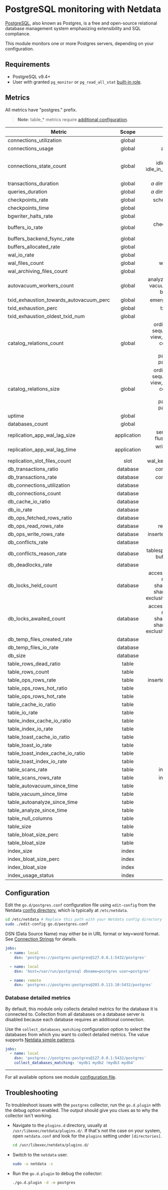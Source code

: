 <!--
title: "PostgreSQL monitoring with Netdata"
description: "Monitor connections, replication, databases, locks, and more with zero configuration and per-second metric granularity."
custom_edit_url: https://github.com/netdata/go.d.plugin/edit/master/modules/postgres/README.md
sidebar_label: "PostgresSQL"
-->

# PostgreSQL monitoring with Netdata

[PostgreSQL](https://www.postgresql.org/), also known as Postgres, is a free and open-source relational database
management system emphasizing extensibility and SQL compliance.

This module monitors one or more Postgres servers, depending on your configuration.

## Requirements

- PostgreSQL v9.4+
- User with granted `pg_monitor`
  or `pg_read_all_stat` [built-in role](https://www.postgresql.org/docs/current/predefined-roles.html).

## Metrics

All metrics have "postgres." prefix.

> **Note**: table_* metrics require [additional configuration](#database-detailed-metrics).

| Metric                                  |    Scope    |                                                                 Dimensions                                                                 |     Units      |
|-----------------------------------------|:-----------:|:------------------------------------------------------------------------------------------------------------------------------------------:|:--------------:|
| connections_utilization                 |   global    |                                                                    used                                                                    |   percentage   |
| connections_usage                       |   global    |                                                              available, used                                                               |  connections   |
| connections_state_count                 |   global    |                                  active, idle, idle_in_transaction, idle_in_transaction_aborted, disabled                                  |  connections   |
| transactions_duration                   |   global    |                                                       <i>a dimension per bucket</i>                                                        | transactions/s |
| queries_duration                        |   global    |                                                       <i>a dimension per bucket</i>                                                        |   queries/s    |
| checkpoints_rate                        |   global    |                                                            scheduled, requested                                                            | checkpoints/s  |
| checkpoints_time                        |   global    |                                                                write, sync                                                                 |  milliseconds  |
| bgwriter_halts_rate                     |   global    |                                                                 maxwritten                                                                 |    events/s    |
| buffers_io_rate                         |   global    |                                                       checkpoint, backend, bgwriter                                                        |      B/s       |
| buffers_backend_fsync_rate              |   global    |                                                                   fsync                                                                    |    calls/s     |
| buffers_allocated_rate                  |   global    |                                                                 allocated                                                                  |      B/s       |
| wal_io_rate                             |   global    |                                                                   write                                                                    |      B/s       |
| wal_files_count                         |   global    |                                                             written, recycled                                                              |     files      |
| wal_archiving_files_count               |   global    |                                                                ready, done                                                                 |    files/s     |
| autovacuum_workers_count                |   global    |                                       analyze, vacuum_analyze, vacuum, vacuum_freeze, brin_summarize                                       |    workers     |
| txid_exhaustion_towards_autovacuum_perc |   global    |                                                            emergency_autovacuum                                                            |   percentage   |
| txid_exhaustion_perc                    |   global    |                                                              txid_exhaustion                                                               |   percentage   |
| txid_exhaustion_oldest_txid_num         |   global    |                                                                    xid                                                                     |      xid       |
| catalog_relations_count                 |   global    | ordinary_table, index, sequence, toast_table, view, materialized_view, composite_type, foreign_table, partitioned_table, partitioned_index |   relations    |
| catalog_relations_size                  |   global    | ordinary_table, index, sequence, toast_table, view, materialized_view, composite_type, foreign_table, partitioned_table, partitioned_index |       B        |
| uptime                                  |   global    |                                                                   uptime                                                                   |    seconds     |
| databases_count                         |   global    |                                                                 databases                                                                  |   databases    |
| replication_app_wal_lag_size            | application |                                                 sent_lag, write_lag, flush_lag, replay_lag                                                 |       B        |
| replication_app_wal_lag_time            | application |                                                      write_lag, flush_lag, replay_lag                                                      |    seconds     |
| replication_slot_files_count            |    slot     |                                                        wal_keep, pg_replslot_files                                                         |     files      |
| db_transactions_ratio                   |  database   |                                                            committed, rollback                                                             |   percentage   |
| db_transactions_rate                    |  database   |                                                            committed, rollback                                                             | transactions/s |
| db_connections_utilization              |  database   |                                                                    used                                                                    |   percentage   |
| db_connections_count                    |  database   |                                                                connections                                                                 |  connections   |
| db_cache_io_ratio                       |  database   |                                                                    miss                                                                    |   percentage   |
| db_io_rate                              |  database   |                                                                memory, disk                                                                |      B/s       |
| db_ops_fetched_rows_ratio               |  database   |                                                                  fetched                                                                   |   percentage   |
| db_ops_read_rows_rate                   |  database   |                                                             returned, fetched                                                              |     rows/s     |
| db_ops_write_rows_rate                  |  database   |                                                         inserted, deleted, updated                                                         |     rows/s     |
| db_conflicts_rate                       |  database   |                                                                 conflicts                                                                  |   queries/s    |
| db_conflicts_reason_rate                |  database   |                                              tablespace, lock, snapshot, bufferpin, deadlock                                               |   queries/s    |
| db_deadlocks_rate                       |  database   |                                                                 deadlocks                                                                  |  deadlocks/s   |
| db_locks_held_count                     |  database   |               access_share, row_share, row_exclusive, share_update, share, share_row_exclusive, exclusive, access_exclusive                |     locks      |
| db_locks_awaited_count                  |  database   |               access_share, row_share, row_exclusive, share_update, share, share_row_exclusive, exclusive, access_exclusive                |     locks      |
| db_temp_files_created_rate              |  database   |                                                                  created                                                                   |    files/s     |
| db_temp_files_io_rate                   |  database   |                                                                  written                                                                   |      B/s       |
| db_size                                 |  database   |                                                                    size                                                                    |       B        |
| table_rows_dead_ratio                   |    table    |                                                                    dead                                                                    |   percentage   |
| table_rows_count                        |    table    |                                                                 live, dead                                                                 |      rows      |
| table_ops_rows_rate                     |    table    |                                                         inserted, deleted, updated                                                         |     rows/s     |
| table_ops_rows_hot_ratio                |    table    |                                                                    hot                                                                     |   percentage   |
| table_ops_rows_hot_rate                 |    table    |                                                                    hot                                                                     |     rows/s     |
| table_cache_io_ratio                    |    table    |                                                                    miss                                                                    |   percentage   |
| table_io_rate                           |    table    |                                                                memory, disk                                                                |      B/s       |
| table_index_cache_io_ratio              |    table    |                                                                    miss                                                                    |   percentage   |
| table_index_io_rate                     |    table    |                                                                memory, disk                                                                |      B/s       |
| table_toast_cache_io_ratio              |    table    |                                                                    miss                                                                    |   percentage   |
| table_toast_io_rate                     |    table    |                                                                memory, disk                                                                |      B/s       |
| table_toast_index_cache_io_ratio        |    table    |                                                                    miss                                                                    |   percentage   |
| table_toast_index_io_rate               |    table    |                                                                memory, disk                                                                |      B/s       |
| table_scans_rate                        |    table    |                                                             index, sequential                                                              |    scans/s     |
| table_scans_rows_rate                   |    table    |                                                             index, sequential                                                              |     rows/s     |
| table_autovacuum_since_time             |    table    |                                                                    time                                                                    |    seconds     |
| table_vacuum_since_time                 |    table    |                                                                    time                                                                    |    seconds     |
| table_autoanalyze_since_time            |    table    |                                                                    time                                                                    |    seconds     |
| table_analyze_since_time                |    table    |                                                                    time                                                                    |    seconds     |
| table_null_columns                      |    table    |                                                                    null                                                                    |    columns     |
| table_size                              |    table    |                                                                    size                                                                    |       B        |
| table_bloat_size_perc                   |    table    |                                                                   bloat                                                                    |   percentage   |
| table_bloat_size                        |    table    |                                                                   bloat                                                                    |       B        |
| index_size                              |    index    |                                                                    size                                                                    |       B        |
| index_bloat_size_perc                   |    index    |                                                                   bloat                                                                    |   percentage   |
| index_bloat_size                        |    index    |                                                                   bloat                                                                    |       B        |
| index_usage_status                      |    index    |                                                                used, unused                                                                |     status     |

## Configuration

Edit the `go.d/postgres.conf` configuration file using `edit-config` from the
Netdata [config directory](https://learn.netdata.cloud/docs/configure/nodes), which is typically at `/etc/netdata`.

```bash
cd /etc/netdata # Replace this path with your Netdata config directory
sudo ./edit-config go.d/postgres.conf
```

DSN (Data Source Name) may either be in URL format or key=word format.
See [Connection Strings](https://www.postgresql.org/docs/current/libpq-connect.html#LIBPQ-CONNSTRING) for details.

```yaml
jobs:
  - name: local
    dsn: 'postgres://postgres:postgres@127.0.0.1:5432/postgres'

  - name: local
    dsn: 'host=/var/run/postgresql dbname=postgres user=postgres'

  - name: remote
    dsn: 'postgres://postgres:postgres@203.0.113.10:5432/postgres'
```

### Database detailed metrics

By default, this module only collects detailed metrics for the database it is connected to. Collection from all
databases on a database server is disabled because each database requires an additional connection.

Use the `collect_databases_matching` configuration option to select the databases from which you want to collect
detailed metrics. The value
supports [Netdata simple patterns](https://learn.netdata.cloud/docs/agent/libnetdata/simple_pattern).

```yaml
jobs:
  - name: local
    dsn: 'postgres://postgres:postgres@127.0.0.1:5432/postgres'
    collect_databases_matching: 'mydb1 mydb2 !mydb3 mydb4'
```

---

For all available options see
module [configuration file](https://github.com/netdata/go.d.plugin/blob/master/config/go.d/postgres.conf).

## Troubleshooting

To troubleshoot issues with the `postgres` collector, run the `go.d.plugin` with the debug option enabled. The output
should give you clues as to why the collector isn't working.

- Navigate to the `plugins.d` directory, usually at `/usr/libexec/netdata/plugins.d/`. If that's not the case on
  your system, open `netdata.conf` and look for the `plugins` setting under `[directories]`.

  ```bash
  cd /usr/libexec/netdata/plugins.d/
  ```

- Switch to the `netdata` user.

  ```bash
  sudo -u netdata -s
  ```

- Run the `go.d.plugin` to debug the collector:

  ```bash
  ./go.d.plugin -d -m postgres
  ```
